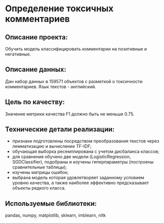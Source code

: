 # Определение токсичных комментариев

## Описание проекта:
Обучить модель классифицировать комментарии на позитивные и негативные.

## Описание данных: 
Дан набор данных в 159571 объектов с разметкой о токсичности комментариев. Язык текстов - английский.

## Цель по качеству:
Значение метрики качества F1 должно быть не меньше 0.75.

## Технические детали реализации:
- признаки подготовлены посредством преобразования текстов через лемматизацию и вычисление TF-IDF;
- обучающая выборка ресемплирована с учетом дисбаланса классов;
- для сравнения обучено две модели (LogisticRegression, SGDClassifier), подобраны и изучены гиперпараметры (построены сравнительные таблицы);
- изучены матрицы ошибок;
- выбрана модель которая удовлетворяет заданному условием уровню качества, а также наиболее эффективно предсказывает объекты редкого класса.

## Используемые библиотеки:
pandas, numpy, matplotlib, sklearn, imblearn, nltk  

